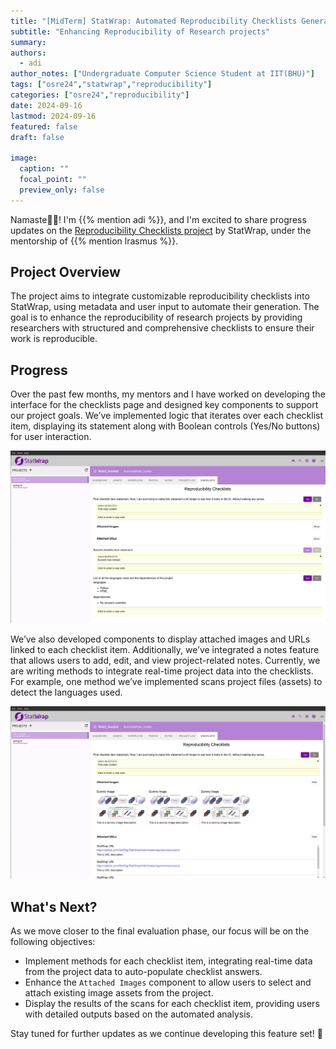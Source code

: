 ```yaml
---
title: "[MidTerm] StatWrap: Automated Reproducibility Checklists Generation"
subtitle: "Enhancing Reproducibility of Research projects"
summary:
authors: 
  - adi
author_notes: ["Undergraduate Computer Science Student at IIT(BHU)"]
tags: ["osre24","statwrap","reproducibility"]
categories: ["osre24","reproducibility"]
date: 2024-09-16
lastmod: 2024-09-16
featured: false
draft: false

image:
  caption: ""
  focal_point: ""
  preview_only: false
---
```


Namaste🙏🏻! I'm {{% mention adi %}}, and I'm excited to share progress updates on the [Reproducibility Checklists project](https://drive.google.com/file/d/1xV7eHL9lIWGKueQJxBks6OB_rcXCr8JY/view?usp=sharing) by StatWrap, under the mentorship of {{% mention lrasmus %}}.

## Project Overview

The project aims to integrate customizable reproducibility checklists into StatWrap, using metadata and user input to automate their generation. The goal is to enhance the reproducibility of research projects by providing researchers with structured and comprehensive checklists to ensure their work is reproducible.

## Progress

Over the past few months, my mentors and I have worked on developing the interface for the checklists page and designed key components to support our project goals. We’ve implemented logic that iterates over each checklist item, displaying its statement along with Boolean controls (Yes/No buttons) for user interaction.

![Checklists Page](checklist1.png)

We’ve also developed components to display attached images and URLs linked to each checklist item. Additionally, we’ve integrated a notes feature that allows users to add, edit, and view project-related notes. Currently, we are writing methods to integrate real-time project data into the checklists. For example, one method we’ve implemented scans project files (assets) to detect the languages used.

![Checklists Details](checklist2.png)

## What's Next?

As we move closer to the final evaluation phase, our focus will be on the following objectives:
- Implement methods for each checklist item, integrating real-time data from the project data to auto-populate checklist answers.
- Enhance the `Attached Images` component to allow users to select and attach existing image assets from the project.
- Display the results of the scans for each checklist item, providing users with detailed outputs based on the automated analysis.

Stay tuned for further updates as we continue developing this feature set! 🚀
